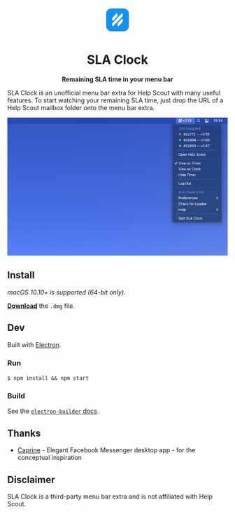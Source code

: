 <div align="center">
  <img src="static/icon.png" width=64>
  <h1>SLA Clock</h1>
  <p>
    <b>Remaining SLA time in your menu bar</b>
  </p>
</div>

SLA Clock is an unofficial menu bar extra for Help Scout with many useful features. To start watching your remaining SLA time, just drop the URL of a Help Scout mailbox folder onto the menu bar extra.

<p align="center">
  <a href="https://github.com/simonroth/sla-clock/releases/latest">
    <img src="media/screenshot.png" width="838">
  </a>
</p>

## Install
*macOS 10.10+ is supported (64-bit only).*

[**Download**](https://github.com/simonroth/sla-clock/releases/latest) the `.dmg` file.

## Dev
Built with [Electron](https://electronjs.org).

### Run
```
$ npm install && npm start
```

### Build
See the [`electron-builder` docs](https://www.electron.build/multi-platform-build).

## Thanks
* [Caprine](https://github.com/sindresorhus/caprine) - Elegant Facebook Messenger desktop app -  for the conceptual inspiration

## Disclaimer
SLA Clock is a third-party menu bar extra and is not affiliated with Help Scout.

